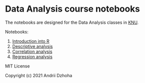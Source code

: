 # Data Analysis course notebooks

The notebooks are designed for the Data Analysis classes in [KNU](https://knu.ua/en/).

Notebooks:

1. [Introduction into R](https://djo.github.io/data-analysis/introduction-into-r)
1. [Descriptive analysis](https://djo.github.io/data-analysis/descriptive-analysis)
1. [Correlation analysis](https://djo.github.io/data-analysis/correlation-analysis)
1. [Regression analysis](https://djo.github.io/data-analysis/regression-analysis)

MIT License

Copyright (c) 2021 Andrii Dzhoha
